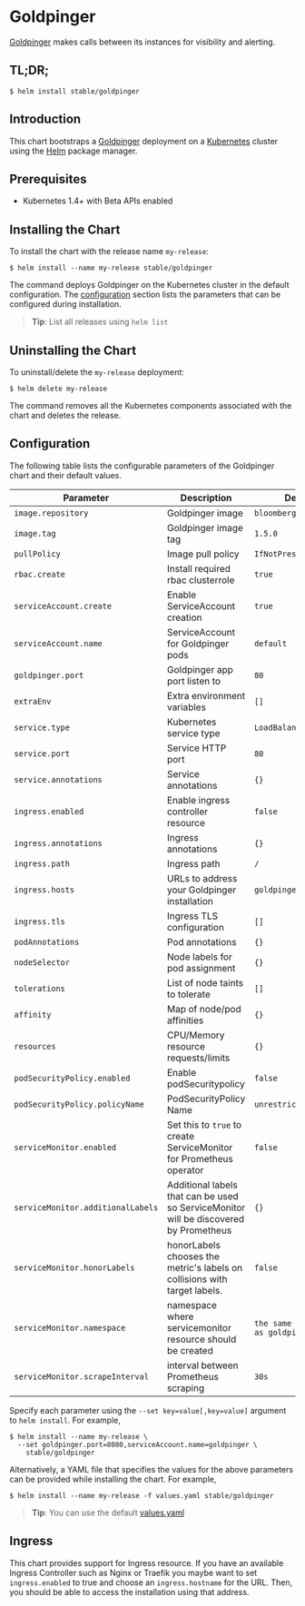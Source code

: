 # Goldpinger

[Goldpinger](https://github.com/bloomberg/goldpinger) makes calls between its instances for visibility and alerting.

## TL;DR;

```console
$ helm install stable/goldpinger
```

## Introduction

This chart bootstraps a [Goldpinger](https://github.com/bloomberg/goldpinger) deployment on a [Kubernetes](http://kubernetes.io) cluster using the [Helm](https://helm.sh) package manager.

## Prerequisites

- Kubernetes 1.4+ with Beta APIs enabled

## Installing the Chart

To install the chart with the release name `my-release`:

```console
$ helm install --name my-release stable/goldpinger
```

The command deploys Goldpinger on the Kubernetes cluster in the default configuration. The [configuration](#configuration) section lists the parameters that can be configured during installation.

> **Tip**: List all releases using `helm list`

## Uninstalling the Chart

To uninstall/delete the `my-release` deployment:

```console
$ helm delete my-release
```

The command removes all the Kubernetes components associated with the chart and deletes the release.

## Configuration

The following table lists the configurable parameters of the Goldpinger chart and their default values.

| Parameter                      | Description                                  | Default                |
| ------------------------------ | -------------------------------------------- | ---------------------- |
| `image.repository`             | Goldpinger image                             | `bloomberg/goldpinger` |
| `image.tag`                    | Goldpinger image tag                         | `1.5.0`                |
| `pullPolicy`                   | Image pull policy                            | `IfNotPresent`         |
| `rbac.create`                  | Install required rbac clusterrole            | `true`                 |
| `serviceAccount.create`        | Enable ServiceAccount creation               | `true`                 |
| `serviceAccount.name`          | ServiceAccount for Goldpinger pods           | `default`              |
| `goldpinger.port`              | Goldpinger app port listen to                | `80`                   |
| `extraEnv`                     | Extra environment variables                  | `[]`                   |
| `service.type`                 | Kubernetes service type                      | `LoadBalancer`         |
| `service.port`                 | Service HTTP port                            | `80`                   |
| `service.annotations`          | Service annotations                          | `{}`                   |
| `ingress.enabled`              | Enable ingress controller resource           | `false`                |
| `ingress.annotations`          | Ingress annotations                          | `{}`                   |
| `ingress.path`                 | Ingress path                                 | `/`                    |
| `ingress.hosts`                | URLs to address your Goldpinger installation | `goldpinger.local`     |
| `ingress.tls`                  | Ingress TLS configuration                    | `[]`                   |
| `podAnnotations`               | Pod annotations                              | `{}`                   |
| `nodeSelector`                 | Node labels for pod assignment               | `{}`                   |
| `tolerations`                  | List of node taints to tolerate              | `[]`                   |
| `affinity`                     | Map of node/pod affinities                   | `{}`                   |
| `resources`                    | CPU/Memory resource requests/limits          | `{}`                   |
| `podSecurityPolicy.enabled`    | Enable podSecuritypolicy                     | `false`                |
| `podSecurityPolicy.policyName` | PodSecurityPolicy Name                       | `unrestricted-psp`     |
| `serviceMonitor.enabled`       | Set this to `true` to create ServiceMonitor for Prometheus operator | `false` | 
| `serviceMonitor.additionalLabels` | Additional labels that can be used so ServiceMonitor will be discovered by Prometheus | `{}` |
| `serviceMonitor.honorLabels` | honorLabels chooses the metric's labels on collisions with target labels. | `false`|
| `serviceMonitor.namespace` | namespace where servicemonitor resource should be created | `the same namespace as goldpinger` |
| `serviceMonitor.scrapeInterval` | interval between Prometheus scraping | `30s` |

Specify each parameter using the `--set key=value[,key=value]` argument to `helm install`. For example,

```console
$ helm install --name my-release \
  --set goldpinger.port=8080,serviceAccount.name=goldpinger \
    stable/goldpinger
```

Alternatively, a YAML file that specifies the values for the above parameters can be provided while installing the chart. For example,

```console
$ helm install --name my-release -f values.yaml stable/goldpinger
```

> **Tip**: You can use the default [values.yaml](values.yaml)

## Ingress

This chart provides support for Ingress resource. If you have an available Ingress Controller such as Nginx or Traefik you maybe want to set `ingress.enabled` to true and choose an `ingress.hostname` for the URL. Then, you should be able to access the installation using that address.
